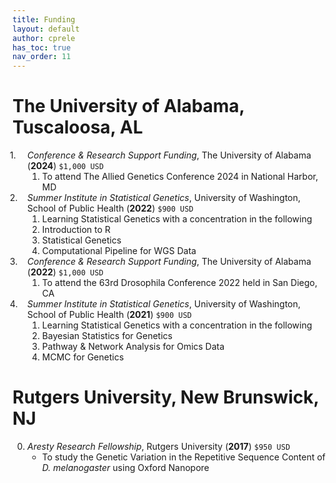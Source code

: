 ```yaml
---
title: Funding
layout: default
author: cprele
has_toc: true
nav_order: 11
---
```


# The University of Alabama, Tuscaloosa, AL

<ol class="reversed">
	<li><i>Conference & Research Support Funding</i>, The University of Alabama (<b>2024</b>) <code>$1,000 USD</code>
		<ol>
			<li>To attend The Allied Genetics Conference 2024 in National Harbor, MD</li>
		</ol>
	</li>
	<li><i>Summer Institute in Statistical Genetics</i>, University of Washington, School of Public Health (<b>2022</b>) <code>$900 USD</code>
		<ol>
			<li>Learning Statistical Genetics with a concentration in the following</li>
			<li>Introduction to R</li>
			<li>Statistical Genetics</li>
			<li>Computational Pipeline for WGS Data</li>
		</ol>
	</li>
	<li><i>Conference & Research Support Funding</i>, The University of Alabama (<b>2022</b>) <code>$1,000 USD</code>
		<ol>
			<li>To attend the 63rd Drosophila Conference 2022 held in San Diego, CA</li>
		</ol>
	</li>
	<li><i>Summer Institute in Statistical Genetics</i>, University of Washington, School of Public Health (<b>2021</b>) <code>$900 USD</code>
		<ol>
			<li>Learning Statistical Genetics with a concentration in the following</li>
			<li>Bayesian Statistics for Genetics</li>
			<li>Pathway & Network Analysis for Omics Data</li>
			<li>MCMC for Genetics</li>
		</ol>
	</li>
</ol>

# Rutgers University, New Brunswick, NJ

0. _Aresty Research Fellowship_, Rutgers University (**2017**) `$950 USD`
	- To study the Genetic Variation in the Repetitive Sequence Content of _D. melanogaster_ using Oxford Nanopore

<style>
ol.reversed {
  counter-reset: list-counter; /* Initialize the outer counter */
}

ol.reversed > li {
  list-style: none;
  counter-increment: list-counter; /* Increment the counter for each item in the outer <ol> */
  position: relative;
}

ol.reversed > li::before {
  content: counter(list-counter, decimal) ". "; /* Display the counter before the list item */
  position: absolute;
  left: -2em; /* Adjust position of the counter */
}

ol.reversed li ol {
  counter-reset: list-counter; /* Reset the counter for any nested <ol> elements */
}

ol.reversed li ol li {
  counter-increment: none; /* No counter increment for items inside nested <ol> */
  list-style: decimal; /* Default numbering style for nested <ol> */
}
</style>

<script>
  document.addEventListener("DOMContentLoaded", function () {
    document.querySelectorAll("ol.reversed").forEach(ol => {
      ol.style.counterReset = `list-counter ${ol.children.length + 1}`; /* Reset counter for outer <ol> */
    });
  });
</script>
